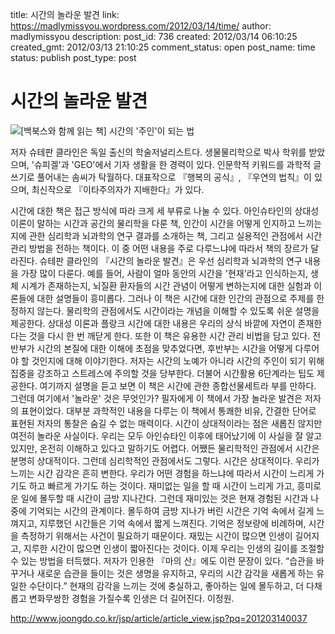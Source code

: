 title: 시간의 놀라운 발견
link: https://madlymissyou.wordpress.com/2012/03/14/time/
author: madlymissyou
description: 
post_id: 736
created: 2012/03/14 06:10:25
created_gmt: 2012/03/13 21:10:25
comment_status: open
post_name: time
status: publish
post_type: post

# 시간의 놀라운 발견

![\[백북스와 함께 읽는 책\] 시간의 '주인'이 되는 법](https://madlymissyou.files.wordpress.com/2012/03/ebb0b1ebb681ec8aa4ec9980-ed95a8eabb98-ec9dbdeb8a94-ecb185-ec8b9ceab084ec9d98-eca3bcec9db8ec9db4-eb9098eb8a94-ebb295.jpg?w=407)

저자 슈테판 클라인은 독일 출신의 학술저널리스트다. 생물물리학으로 박사 학위를 받았으며, '슈피겔'과 'GEO'에서 기자 생활을 한 경력이 있다. 인문학적 키워드를 과학적 글쓰기로 풀어내는 솜씨가 탁월하다. 대표작으로 『행복의 공식』, 『우연의 법칙』이 있으며, 최신작으로 『이타주의자가 지배한다』가 있다.

시간에 대한 책은 접근 방식에 따라 크게 세 부류로 나눌 수 있다. 아인슈타인의 상대성 이론이 말하는 시간과 공간의 물리학을 다룬 책, 인간이 시간을 어떻게 인지하고 느끼는지에 관한 심리학과 뇌과학의 연구 결과를 소개하는 책, 그리고 실용적인 관점에서 시간 관리 방법을 전하는 책이다. 이 중 어떤 내용을 주로 다루느냐에 따라서 책의 장르가 달라진다. 슈테판 클라인의 『시간의 놀라운 발견』은 우선 심리학과 뇌과학의 연구 내용을 가장 많이 다룬다. 예를 들어, 사람이 얼마 동안의 시간을 '현재'라고 인식하는지, 생체 시계가 존재하는지, 뇌질환 환자들의 시간 관념이 어떻게 변하는지에 대한 실험과 이론들에 대한 설명들이 흥미롭다. 그러나 이 책은 시간에 대한 인간의 관점으로 주제를 한정하지 않는다. 물리학의 관점에서도 시간이라는 개념을 이해할 수 있도록 쉬운 설명을 제공한다. 상대성 이론과 플랑크 시간에 대한 내용은 우리의 상식 바깥에 자연이 존재한다는 것을 다시 한 번 깨닫게 한다. 또한 이 책은 유용한 시간 관리 비법을 담고 있다. 전반부가 시간의 본질에 대한 이해에 초점을 맞추었다면, 후반부는 시간을 어떻게 다루어야 할 것인지에 대해 이야기한다. 저자는 시간의 노예가 아니라 시간의 주인이 되기 위해 집중을 강조하고 스트레스에 주의할 것을 당부한다. 더불어 시간활용 6단계라는 팁도 제공한다. 여기까지 설명을 듣고 보면 이 책은 시간에 관한 종합선물세트라 부를 만하다. 그런데 여기에서 '놀라운' 것은 무엇인가? 필자에게 이 책에서 가장 놀라운 발견은 저자의 표현이었다. 대부분 과학적인 내용을 다루는 이 책에서 통쾌한 비유, 간결한 단어로 표현된 저자의 통찰은 숨길 수 없는 매력이다. 시간이 상대적이라는 점은 새롭진 않지만 여전히 놀라운 사실이다. 우리는 모두 아인슈타인 이후에 태어났기에 이 사실을 잘 알고 있지만, 온전히 이해하고 있다고 말하기도 어렵다. 어쨌든 물리학적인 관점에서 시간은 분명히 상대적이다. 그런데 심리학적인 관점에서도 그렇다. 시간은 상대적이다. 우리가 느끼는 시간 감각은 흔히 변한다. 우리가 어떤 경험을 하느냐에 따라서 시간이 느리게 가기도 하고 빠르게 가기도 하는 것이다. 재미없는 일을 할 때 시간이 느리게 가고, 흥미로운 일에 몰두할 때 시간이 금방 지나간다. 그런데 재미있는 것은 현재 경험된 시간과 나중에 기억되는 시간의 관계이다. 몰두하여 금방 지나가 버린 시간은 기억 속에서 길게 느껴지고, 지루했던 시간들은 기억 속에서 짧게 느껴진다. 기억은 정보량에 비례하며, 시간을 측정하기 위해서는 사건이 필요하기 때문이다. 재밌는 시간이 많으면 인생이 길어지고, 지루한 시간이 많으면 인생이 짧아진다는 것이다. 이제 우리는 인생의 길이를 조절할 수 있는 방법을 터득했다. 저자가 인용한 『마의 산』에도 이런 문장이 있다. “습관을 바꾸거나 새로운 습관을 들이는 것은 생명을 유지하고, 우리의 시간 감각을 새롭게 하는 유일한 수단이다.” 현재의 감각을 느끼는 것에 충실하고, 좋아하는 일에 몰두하고, 더 다채롭고 변화무쌍한 경험을 가질수록 인생은 더 길어진다. 이정원. 

http://www.joongdo.co.kr/jsp/article/article_view.jsp?pq=201203140037